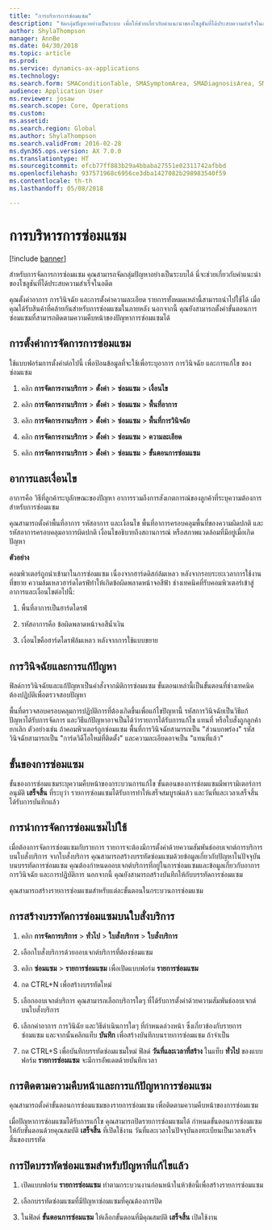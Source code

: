 ```yaml
---
title: "การบริหารการซ่อมแซม"
description: "จัดกลุ่มปัญหาอย่างเป็นระบบ เพื่อให้ช่วยเกี่ยวกับคำแนะนำของโซลูชันที่ได้ประสบความสำเร็จในอดีต"
author: ShylaThompson
manager: AnnBe
ms.date: 04/30/2018
ms.topic: article
ms.prod: 
ms.service: dynamics-ax-applications
ms.technology: 
ms.search.form: SMAConditionTable, SMASymptomArea, SMADiagnosisArea, SMAResolutionTable, SMARepairStage
audience: Application User
ms.reviewer: josaw
ms.search.scope: Core, Operations
ms.custom: 
ms.assetid: 
ms.search.region: Global
ms.author: ShylaThompson
ms.search.validFrom: 2016-02-28
ms.dyn365.ops.version: AX 7.0.0
ms.translationtype: HT
ms.sourcegitcommit: efcb77ff883b29a4bbaba27551e02311742afbbd
ms.openlocfilehash: 937571968c6956ce3dba1427082b298983540f59
ms.contentlocale: th-th
ms.lasthandoff: 05/08/2018

---
```


# <a name="repair-management"></a>การบริหารการซ่อมแซม       

[!include [banner](../includes/banner.md)]


สำหรับการจัดการการซ่อมแซม คุณสามารถจัดกลุ่มปัญหาอย่างเป็นระบบได้ นี่จะช่วยเกี่ยวกับคำแนะนำของโซลูชันที่ได้ประสบความสำเร็จในอดีต

คุณตั้งค่าอาการ การวินิจฉัย และการตั้งค่าความละเอียด รายการทั้งหมดเหล่านี้สามารถนำไปใช้ได้ เมื่อคุณได้รับสินค้าที่คล้ายกันสำหรับการซ่อมแซมในภายหลัง นอกจากนี้ คุณยังสามารถตั้งค่าขั้นตอนการซ่อมแซมที่สามารถติดตามความคืบหน้าของปัญหาการซ่อมแซมได้

## <a name="setting-up-repair-management"></a>การตั้งค่าการจัดการการซ่อมแซม

ใช้แบบฟอร์มการตั้งค่าต่อไปนี้ เพื่อป้อนข้อมูลที่จะใช้เพื่อระบุอาการ การวินิจฉัย และการแก้ไข ของซ่อมแซม

1.  คลิก **การจัดการงานบริการ** \> **ตั้งค่า** \> **ซ่อมแซม** \> **เงื่อนไข**

2.  คลิก **การจัดการงานบริการ** \> **ตั้งค่า** \> **ซ่อมแซม** \> **พื้นที่อาการ**

3.  คลิก **การจัดการงานบริการ** \> **ตั้งค่า** \> **ซ่อมแซม** \> **พื้นที่การวินิจฉัย**

4.  คลิก **การจัดการงานบริการ** \> **ตั้งค่า** \> **ซ่อมแซม** \> **ความละเอียด**

5.  คลิก **การจัดการงานบริการ** \> **ตั้งค่า** \> **ซ่อมแซม** \> **ขั้นตอนการซ่อมแซม**

## <a name="symptoms-and-conditions"></a>อาการและเงื่อนไข

อาการคือ วิธีที่ลูกค้าระบุลักษณะของปัญหา อาการรวมถึงการสังเกตการณ์ของลูกค้าที่ระบุความต้องการสำหรับการซ่อมแซม

คุณสามารถตั้งค่าพื้นที่อาการ รหัสอาการ และเงื่อนไข  พื้นที่อาการครอบคลุมพื้นที่ของความผิดปกติ และรหัสอาการครอบคลุมอาการผิดปกติ เงื่อนไขอธิบายถึงสถานการณ์ หรือสภาพแวดล้อมที่มีอยู่เมื่อเกิดปัญหา

**ตัวอย่าง**

คอมพิวเตอร์ถูกนำเข้ามาในการซ่อมแซม เนื่องจากฮาร์ดดิสก์ล้มเหลว หลังจากรอบระยะเวลาการใช้งานที่ขยาย ความล้มเหลวฮาร์ดไดรฟ์ทำให้เกิดข้อผิดพลาดหน้าจอสีฟ้า ช่างเทคนิคที่รับคอมพิวเตอร์เข้าสู่อาการและเงื่อนไขต่อไปนี้:

1.  พื้นที่อาการเป็นฮาร์ดไดรฟ์

2.  รหัสอาการคือ ข้อผิดพลาดหน้าจอสีน้ำเงิน

3.  เงื่อนไขคือฮาร์ดไดรฟ์ล้มเหลว หลังจากการใช้แบบขยาย

## <a name="diagnosis-and-resolutions"></a>การวินิจฉัยและการแก้ปัญหา

ฟิลด์การวินิจฉัยและแก้ปัญหาเป็นคำสั่งจากมิติการซ่อมแซม ขั้นตอนเหล่านี้เป็นขั้นตอนที่ช่างเทคนิคต้องปฏิบัติเพื่อตรวจสอบปัญหา

พื้นที่ตรวจสอบครอบคลุมการปฏิบัติการที่ต้องเกิดขึ้นเพื่อแก้ไขปัญหานี้  รหัสการวินิจฉัยเป็นวิธีแก้ปัญหาได้รับการจัดการ และวิธีแก้ปัญหาอาจเป็นได้ว่ารายการได้รับการแก้ไข แทนที่ หรือใบสั่งถูกลูกค้ายกเลิก  ตัวอย่างเช่น ถ้าคอมพิวเตอร์ถูกซ่อมแซม พื้นที่การวินิจฉัยสามารถเป็น "ส่วนบกพร่อง" รหัสวินิจฉัยสามารถเป็น "การ์ดวิดีโอใหม่ที่ติดตั้ง" และความละเอียดอาจเป็น "แทนที่แล้ว"

## <a name="repair-stages"></a>ขั้นของการซ่อมแซม

ขั้นของการซ่อมแซมระบุความคืบหน้าของกระบวนการแก้ไข  ขั้นตอนของการซ่อมแซมมีพารามิเตอร์การอนุมัติ **เสร็จสิ้น** ที่ระบุว่า รายการซ่อมแซมได้รับการทำให้เสร็จสมบูรณ์แล้ว และวันที่และเวลาเสร็จสิ้นได้รับการบันทึกแล้ว

## <a name="applying-repair-management"></a>การนำการจัดการซ่อมแซมไปใช้

เมื่อต้องการจัดการซ่อมแซมกับรายการ รายการจะต้องมีการตั้งค่าด้วยความสัมพันธ์ออบเจกต์การบริการบนใบสั่งบริการ  จากใบสั่งบริการ คุณสามารถสร้างบรรทัดซ่อมแซมด้วยข้อมูลเกี่ยวกับปัญหาในปัจจุบัน  บนบรรทัดการซ่อมแซม คุณต้องกำหนดออบเจกต์บริการที่อยู่ในการซ่อมแซมและข้อมูลเกี่ยวกับอาการ การวินิจฉัย และการปฏิบัติการ  นอกจากนี้ คุณยังสามารถสร้างบันทึกให้กับบรรทัดการซ่อมแซม

คุณสามารถสร้างรายการซ่อมแซมสำหรับแต่ละขั้นตอนในกระบวนการซ่อมแซม

## <a name="create-a-repair-line-on-a-service-order"></a>การสร้างบรรทัดการซ่อมแซมบนใบสั่งบริการ

1.  คลิก **การจัดการบริการ** \> **ทั่วไป** \> **ใบสั่งบริการ** \> **ใบสั่งบริการ**

2.  เลือกใบสั่งบริการด้วยออบเจกต์บริการที่ต้องซ่อมแซม

3.  คลิก **ซ่อมแซม** \> **รายการซ่อมแซม** เพื่อเปิดแบบฟอร์ม **รายการซ่อมแซม**

4.  กด CTRL+N เพื่อสร้างบรรทัดใหม่ 

5.  เลือกออบเจกต์บริการ  คุณสามารถเลือกบริการใดๆ ที่ได้รับการตั้งค่าด้วยความสัมพันธ์ออบเจกต์บนใบสั่งบริการ

6.  เลือกค่าอาการ การวินิฉัย และวิธีดำเนินการใดๆ ที่กำหนดล่วงหน้า ซึ่งเกี่ยวข้องกับรายการซ่อมแซม และจากนั้นคลิกแท็บ **บันทึก** เพื่อสร้างบันทึกบนรายการซ่อมแซม ถ้าจำเป็น

7.  กด CTRL+S เพื่อบันทึกบรรทัดซ่อมแซมใหม่ ฟิลด์ **วันที่และเวลาที่สร้าง** ในแท็บ **ทั่วไป** ของแบบฟอร์ม **รายการซ่อมแซม** จะมีการอัพเดตด้วยบันทึกเวลา

## <a name="tracking-progress-and-resolving-a-repair-issue"></a>การติดตามความคืบหน้าและการแก้ปัญหาการซ่อมแซม

คุณสามารถตั้งค่าขั้นตอนการซ่อมแซมของรายการซ่อมแซม เพื่อติดตามความคืบหน้าของการซ่อมแซม

เมื่อปัญหาการซ่อมแซมได้รับการแก้ไข คุณสามารถปิดรายการซ่อมแซมได้ กำหนดขั้นตอนการซ่อมแซมให้กับขั้นตอนด้วยคุณสมบัติ **เสร็จสิ้น** ที่เปิดใช้งาน วันที่และเวลาในปัจจุบันลงทะเบียนเป็นเวลาเสร็จสิ้นของบรรทัด

## <a name="close-a-repair-line-for-a-resolved-issue"></a>การปิดบรรทัดซ่อมแซมสำหรับปัญหาที่แก้ไขแล้ว

1.  เปิดแบบฟอร์ม **รายการซ่อมแซม** ทำตามกระบวนงานก่อนหน้าในห้วข้อนี้เพื่อสร้างรายการซ่อมแซม

2.  เลือกบรรทัดซ่อมแซมที่มีปัญหาซ่อมแซมที่คุณต้องการปิด

3.  ในฟิลด์ **ขั้นตอนการซ่อมแซม** ให้เลือกขั้นตอนที่มีคุณสมบัติ **เสร็จสิ้น** เปิดใช้งาน

  



